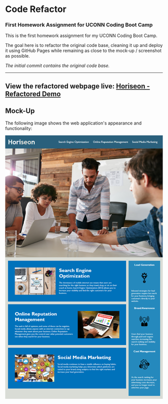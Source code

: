 # Code Refactor
### First Homework Assignment for UCONN Coding Boot Camp

This is the first homework assignment for my UCONN Coding Boot Camp.

The goal here is to refactor the original code base, cleaning it up and deploy it using GitHub Pages while remaining as close to the mock-up / screenshot as possible.

_The initial commit contains the original code base._

---

**View the refactored webpage live:** [Horiseon - Refactored Demo][demo]
---

## Mock-Up

The following image shows the web application's appearance and functionality:

![code refactor demo](./screenshots/01-html-css-git-homework-demo.png)

[demo]: https://davidsaulrodriguez.github.io/01-HTML-CSS-Git-Homework/
